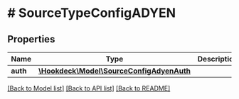# # SourceTypeConfigADYEN

## Properties

Name | Type | Description | Notes
------------ | ------------- | ------------- | -------------
**auth** | [**\Hookdeck\Model\SourceConfigAdyenAuth**](SourceConfigAdyenAuth.md) |  | [optional]

[[Back to Model list]](../../README.md#models) [[Back to API list]](../../README.md#endpoints) [[Back to README]](../../README.md)
